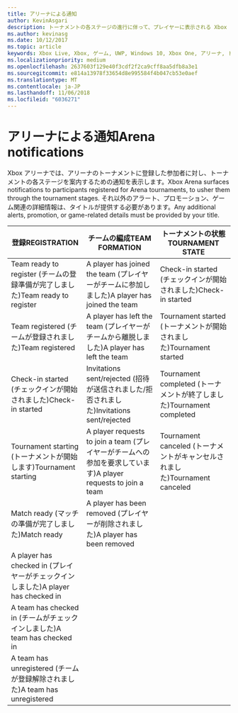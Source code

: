```yaml
---
title: アリーナによる通知
author: KevinAsgari
description: トーナメントの各ステージの進行に伴って、プレイヤーに表示される Xbox アリーナの通知について説明します。
ms.author: kevinasg
ms.date: 10/12/2017
ms.topic: article
keywords: Xbox Live, Xbox, ゲーム, UWP, Windows 10, Xbox One, アリーナ, トーナメント, UX
ms.localizationpriority: medium
ms.openlocfilehash: 2637603f129e40f3cdf2f2ca9cff8aa5dfb8a3e1
ms.sourcegitcommit: e814a13978f33654d8e995584f4b047cb53e0aef
ms.translationtype: MT
ms.contentlocale: ja-JP
ms.lasthandoff: 11/06/2018
ms.locfileid: "6036271"
---
```

# <a name="arena-notifications"></a><span data-ttu-id="1c030-104">アリーナによる通知</span><span class="sxs-lookup"><span data-stu-id="1c030-104">Arena notifications</span></span>

<span data-ttu-id="1c030-105">Xbox アリーナでは、アリーナのトーナメントに登録した参加者に対し、トーナメントの各ステージを案内するための通知を表示します。</span><span class="sxs-lookup"><span data-stu-id="1c030-105">Xbox Arena surfaces notifications to participants registered for Arena tournaments, to usher them through the tournament stages.</span></span> <span data-ttu-id="1c030-106">それ以外のアラート、プロモーション、ゲーム関連の詳細情報は、タイトルが提供する必要があります。</span><span class="sxs-lookup"><span data-stu-id="1c030-106">Any additional alerts, promotion, or game-related details must be provided by your title.</span></span>

<span data-ttu-id="1c030-107">登録</span><span class="sxs-lookup"><span data-stu-id="1c030-107">REGISTRATION</span></span> | <span data-ttu-id="1c030-108">チームの編成</span><span class="sxs-lookup"><span data-stu-id="1c030-108">TEAM FORMATION</span></span> | <span data-ttu-id="1c030-109">トーナメントの状態</span><span class="sxs-lookup"><span data-stu-id="1c030-109">TOURNAMENT STATE</span></span>
--- | --- | ---
<span data-ttu-id="1c030-110">Team ready to register (チームの登録準備が完了しました)</span><span class="sxs-lookup"><span data-stu-id="1c030-110">Team ready to register</span></span> | <span data-ttu-id="1c030-111">A player has joined the team (プレイヤーがチームに参加しました)</span><span class="sxs-lookup"><span data-stu-id="1c030-111">A player has joined the team</span></span> | <span data-ttu-id="1c030-112">Check-in started (チェックインが開始されました)</span><span class="sxs-lookup"><span data-stu-id="1c030-112">Check-in started</span></span>
<span data-ttu-id="1c030-113">Team registered (チームが登録されました)</span><span class="sxs-lookup"><span data-stu-id="1c030-113">Team registered</span></span> | <span data-ttu-id="1c030-114">A player has left the team (プレイヤーがチームから離脱しました)</span><span class="sxs-lookup"><span data-stu-id="1c030-114">A player has left the team</span></span> | <span data-ttu-id="1c030-115">Tournament started (トーナメントが開始されました)</span><span class="sxs-lookup"><span data-stu-id="1c030-115">Tournament started</span></span>
<span data-ttu-id="1c030-116">Check-in started (チェックインが開始されました)</span><span class="sxs-lookup"><span data-stu-id="1c030-116">Check-in started</span></span> | <span data-ttu-id="1c030-117">Invitations sent/rejected (招待が送信されました/拒否されました)</span><span class="sxs-lookup"><span data-stu-id="1c030-117">Invitations sent/rejected</span></span> | <span data-ttu-id="1c030-118">Tournament completed (トーナメントが終了しました)</span><span class="sxs-lookup"><span data-stu-id="1c030-118">Tournament completed</span></span>
<span data-ttu-id="1c030-119">Tournament starting (トーナメントが開始します)</span><span class="sxs-lookup"><span data-stu-id="1c030-119">Tournament starting</span></span> | <span data-ttu-id="1c030-120">A player requests to join a team (プレイヤーがチームへの参加を要求しています)</span><span class="sxs-lookup"><span data-stu-id="1c030-120">A player requests to join a team</span></span> | <span data-ttu-id="1c030-121">Tournament canceled (トーナメントがキャンセルされました)</span><span class="sxs-lookup"><span data-stu-id="1c030-121">Tournament canceled</span></span>
<span data-ttu-id="1c030-122">Match ready (マッチの準備が完了しました)</span><span class="sxs-lookup"><span data-stu-id="1c030-122">Match ready</span></span> | <span data-ttu-id="1c030-123">A player has been removed (プレイヤーが削除されました)</span><span class="sxs-lookup"><span data-stu-id="1c030-123">A player has been removed</span></span> |
<span data-ttu-id="1c030-124">A player has checked in (プレイヤーがチェックインしました)</span><span class="sxs-lookup"><span data-stu-id="1c030-124">A player has checked in</span></span> | |
<span data-ttu-id="1c030-125">A team has checked in (チームがチェックインしました)</span><span class="sxs-lookup"><span data-stu-id="1c030-125">A team has checked in</span></span> | |
<span data-ttu-id="1c030-126">A team has unregistered (チームが登録解除されました)</span><span class="sxs-lookup"><span data-stu-id="1c030-126">A team has unregistered</span></span> | |
